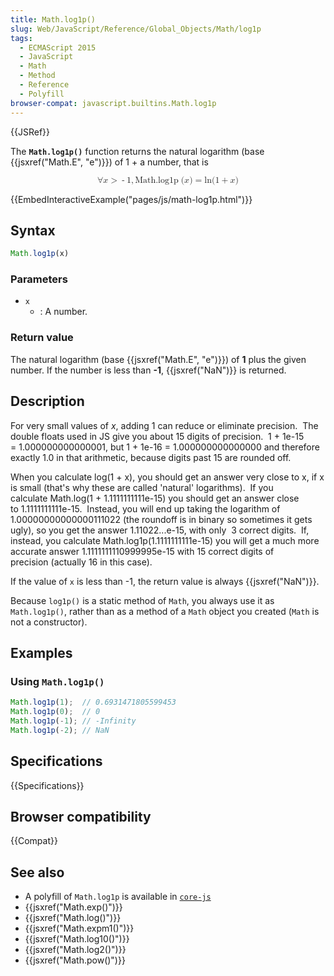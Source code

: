 ```yaml
---
title: Math.log1p()
slug: Web/JavaScript/Reference/Global_Objects/Math/log1p
tags:
  - ECMAScript 2015
  - JavaScript
  - Math
  - Method
  - Reference
  - Polyfill
browser-compat: javascript.builtins.Math.log1p
---
```

{{JSRef}}

The **`Math.log1p()`** function returns the natural logarithm (base
{{jsxref("Math.E", "e")}}) of 1 + a number, that is

<math display="block"><semantics><mrow><mo>∀</mo> <mi>x</mi> <mo>></mo> <mo>-</mo> <mn>1</mn> <mo>,</mo> <mstyle mathvariant="monospace"><mrow><mo lspace="0em" rspace="thinmathspace">Math.log1p</mo> <mo stretchy="false">(</mo> <mi>x</mi> <mo stretchy="false">)</mo> </mrow></mstyle><mo>=</mo> <mo lspace="0em" rspace="0em">ln</mo> <mo stretchy="false">(</mo> <mn>1</mn> <mo>+</mo> <mi>x</mi> <mo stretchy="false">)</mo> </mrow><annotation encoding="TeX">\forall x > -1,
\mathtt{\operatorname{Math.log1p}(x)} = \ln(1 +
x)</annotation></semantics></math>

{{EmbedInteractiveExample("pages/js/math-log1p.html")}}

## Syntax

```js
Math.log1p(x)
```

### Parameters

*   `x`
    *   : A number.

### Return value

The natural logarithm (base {{jsxref("Math.E", "e")}}) of **1** plus the
given number. If the number is less than **-1**, {{jsxref("NaN")}} is
returned.

## Description

For very small values of *x*, adding 1 can reduce or eliminate precision.  The
double floats used in JS give you about 15 digits of precision.  1 + 1e-15
\= 1.000000000000001, but 1 + 1e-16 = 1.000000000000000 and therefore exactly
1.0 in that arithmetic, because digits past 15 are rounded off.

When you calculate log(1 + x), you should get an answer very close to x, if x is
small (that's why these are called 'natural' logarithms).  If you
calculate Math.log(1 + 1.1111111111e-15) you should get an answer close
to 1.1111111111e-15.  Instead, you will end up taking the logarithm of
1.00000000000000111022 (the roundoff is in binary so sometimes it gets ugly), so
you get the answer 1.11022...e-15, with only  3 correct digits.  If, instead,
you calculate Math.log1p(1.1111111111e-15) you will get a much more
accurate answer 1.1111111110999995e-15 with 15 correct digits of
precision (actually 16 in this case).

If the value of `x` is less than -1, the return value is always
{{jsxref("NaN")}}.

Because `log1p()` is a static method of `Math`, you always use it as
`Math.log1p()`, rather than as a method of a `Math` object you created (`Math`
is not a constructor).

## Examples

### Using `Math.log1p()`

```js
Math.log1p(1);  // 0.6931471805599453
Math.log1p(0);  // 0
Math.log1p(-1); // -Infinity
Math.log1p(-2); // NaN
```

## Specifications

{{Specifications}}

## Browser compatibility

{{Compat}}

## See also

*   A polyfill of `Math.log1p` is available in
    [`core-js`](https://github.com/zloirock/core-js#ecmascript-math)
*   {{jsxref("Math.exp()")}}
*   {{jsxref("Math.log()")}}
*   {{jsxref("Math.expm1()")}}
*   {{jsxref("Math.log10()")}}
*   {{jsxref("Math.log2()")}}
*   {{jsxref("Math.pow()")}}
